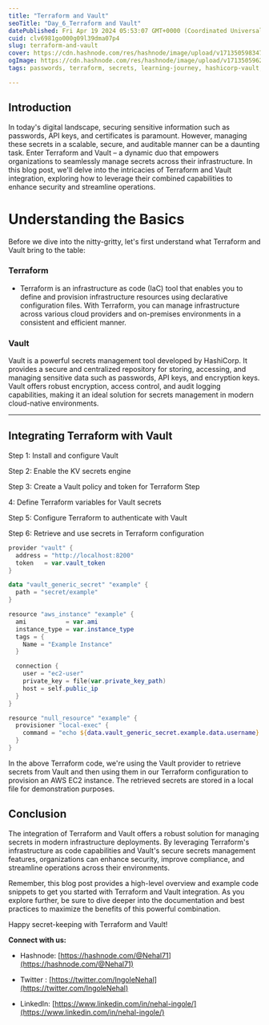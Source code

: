 ```yaml
---
title: "Terraform and Vault"
seoTitle: "Day_6_Terraform and Vault"
datePublished: Fri Apr 19 2024 05:53:07 GMT+0000 (Coordinated Universal Time)
cuid: clv6981go000g09l39dma07p4
slug: terraform-and-vault
cover: https://cdn.hashnode.com/res/hashnode/image/upload/v1713505983470/b6b19a6b-4437-4a8e-ac97-ec35d62291a1.webp
ogImage: https://cdn.hashnode.com/res/hashnode/image/upload/v1713505962089/47df6a65-460c-4c73-9bcf-82984331d8ac.webp
tags: passwords, terraform, secrets, learning-journey, hashicorp-vault, learninpublic, terraweekchallenge, terraform-and-vault

---
```


## Introduction

In today's digital landscape, securing sensitive information such as passwords, API keys, and certificates is paramount. However, managing these secrets in a scalable, secure, and auditable manner can be a daunting task. Enter Terraform and Vault – a dynamic duo that empowers organizations to seamlessly manage secrets across their infrastructure. In this blog post, we'll delve into the intricacies of Terraform and Vault integration, exploring how to leverage their combined capabilities to enhance security and streamline operations.

# Understanding the Basics

Before we dive into the nitty-gritty, let's first understand what Terraform and Vault bring to the table:

### Terraform

* Terraform is an infrastructure as code (IaC) tool that enables you to define and provision infrastructure resources using declarative configuration files. With Terraform, you can manage infrastructure across various cloud providers and on-premises environments in a consistent and efficient manner.
    

### Vault

Vault is a powerful secrets management tool developed by HashiCorp. It provides a secure and centralized repository for storing, accessing, and managing sensitive data such as passwords, API keys, and encryption keys. Vault offers robust encryption, access control, and audit logging capabilities, making it an ideal solution for secrets management in modern cloud-native environments.

---

## Integrating Terraform with Vault

Step 1: Install and configure Vault

Step 2: Enable the KV secrets engine

Step 3: Create a Vault policy and token for Terraform Step

4: Define Terraform variables for Vault secrets

Step 5: Configure Terraform to authenticate with Vault

Step 6: Retrieve and use secrets in Terraform configuration

```powershell
provider "vault" {
  address = "http://localhost:8200"
  token   = var.vault_token
}

data "vault_generic_secret" "example" {
  path = "secret/example"
}

resource "aws_instance" "example" {
  ami           = var.ami
  instance_type = var.instance_type
  tags = {
    Name = "Example Instance"
  }

  connection {
    user = "ec2-user"
    private_key = file(var.private_key_path)
    host = self.public_ip
  }
}

resource "null_resource" "example" {
  provisioner "local-exec" {
    command = "echo ${data.vault_generic_secret.example.data.username} > /tmp/username.txt"
  }
}
```

In the above Terraform code, we're using the Vault provider to retrieve secrets from Vault and then using them in our Terraform configuration to provision an AWS EC2 instance. The retrieved secrets are stored in a local file for demonstration purposes.

## Conclusion

The integration of Terraform and Vault offers a robust solution for managing secrets in modern infrastructure deployments. By leveraging Terraform's infrastructure as code capabilities and Vault's secure secrets management features, organizations can enhance security, improve compliance, and streamline operations across their environments.

Remember, this blog post provides a high-level overview and example code snippets to get you started with Terraform and Vault integration. As you explore further, be sure to dive deeper into the documentation and best practices to maximize the benefits of this powerful combination.

Happy secret-keeping with Terraform and Vault!

**Connect with us:**

* Hashnode: [https://hashnode.com/@Nehal71](https://hashnode.com/@Nehal71)
    
* Twitter : [https://twitter.com/IngoleNehal](https://twitter.com/IngoleNehal)
    
* LinkedIn: [https://www.linkedin.com/in/nehal-ingole/](https://www.linkedin.com/in/nehal-ingole/)